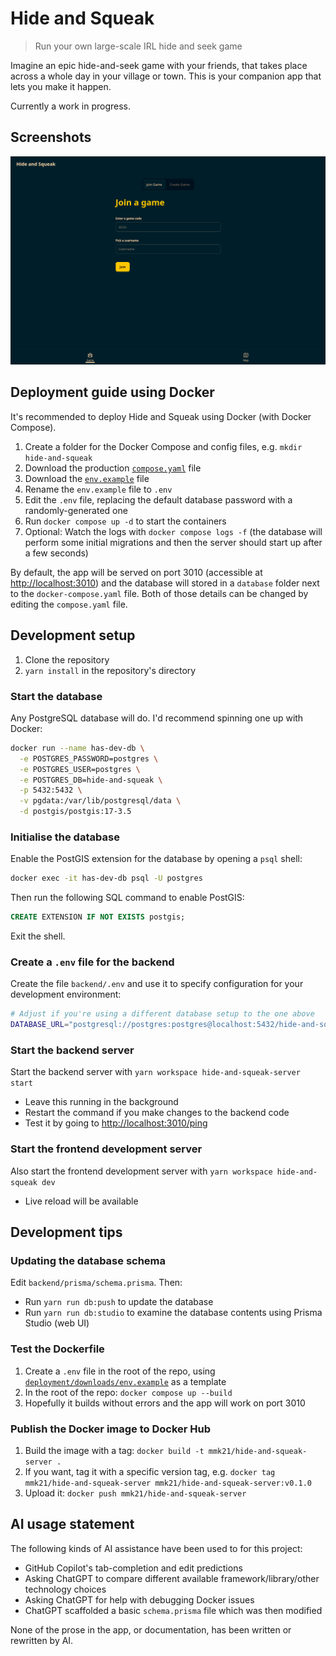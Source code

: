 # Hide and Squeak

> Run your own large-scale IRL hide and seek game

Imagine an epic hide-and-seek game with your friends, that takes place across a whole day in your village or town. This is your companion app that lets you make it happen.

Currently a work in progress.

## Screenshots

![Screenshot of the "Join a game" screen](screenshot.png)

## Deployment guide using Docker

It's recommended to deploy Hide and Squeak using Docker (with Docker Compose).

1. Create a folder for the Docker Compose and config files, e.g. `mkdir hide-and-squeak`
2. Download the production [`compose.yaml`](deployment/downloads/compose.yaml) file
3. Download the [`env.example`](deployment/downloads/env.example) file
4. Rename the `env.example` file to `.env`
5. Edit the `.env` file, replacing the default database password with a randomly-generated one
6. Run `docker compose up -d` to start the containers
7. Optional: Watch the logs with `docker compose logs -f` (the database will perform some initial migrations and then the server should start up after a few seconds)

By default, the app will be served on port 3010 (accessible at <http://localhost:3010>) and the database will stored in a `database` folder next to the `docker-compose.yaml` file. Both of those details can be changed by editing the `compose.yaml` file.

## Development setup

1. Clone the repository
2. `yarn install` in the repository's directory

### Start the database

Any PostgreSQL database will do. I'd recommend spinning one up with Docker:

```bash
docker run --name has-dev-db \
  -e POSTGRES_PASSWORD=postgres \
  -e POSTGRES_USER=postgres \
  -e POSTGRES_DB=hide-and-squeak \
  -p 5432:5432 \
  -v pgdata:/var/lib/postgresql/data \
  -d postgis/postgis:17-3.5
```

### Initialise the database

Enable the PostGIS extension for the database by opening a `psql` shell:

```bash
docker exec -it has-dev-db psql -U postgres
```

Then run the following SQL command to enable PostGIS:

```sql
CREATE EXTENSION IF NOT EXISTS postgis;
```

Exit the shell.

### Create a `.env` file for the backend

Create the file `backend/.env` and use it to specify configuration for your development environment:

```bash
# Adjust if you're using a different database setup to the one above
DATABASE_URL="postgresql://postgres:postgres@localhost:5432/hide-and-squeak"
```

### Start the backend server

Start the backend server with `yarn workspace hide-and-squeak-server start`

- Leave this running in the background
- Restart the command if you make changes to the backend code
- Test it by going to <http://localhost:3010/ping>

### Start the frontend development server

Also start the frontend development server with `yarn workspace hide-and-squeak dev`

- Live reload will be available

## Development tips

### Updating the database schema

Edit `backend/prisma/schema.prisma`. Then:

- Run `yarn run db:push` to update the database
- Run `yarn run db:studio` to examine the database contents using Prisma Studio (web UI)

### Test the Dockerfile

1. Create a `.env` file in the root of the repo, using [`deployment/downloads/env.example`](deployment/downloads/env.example) as a template
1. In the root of the repo: `docker compose up --build`
1. Hopefully it builds without errors and the app will work on port 3010

### Publish the Docker image to Docker Hub

1. Build the image with a tag: `docker build -t mmk21/hide-and-squeak-server .`
2. If you want, tag it with a specific version tag, e.g. `docker tag mmk21/hide-and-squeak-server mmk21/hide-and-squeak-server:v0.1.0`
3. Upload it: `docker push mmk21/hide-and-squeak-server`

## AI usage statement

The following kinds of AI assistance have been used to for this project:

- GitHub Copilot's tab-completion and edit predictions
- Asking ChatGPT to compare different available framework/library/other technology choices
- Asking ChatGPT for help with debugging Docker issues
- ChatGPT scaffolded a basic `schema.prisma` file which was then modified

None of the prose in the app, or documentation, has been written or rewritten by AI.
